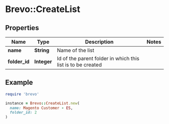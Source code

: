 # Brevo::CreateList

## Properties

| Name | Type | Description | Notes |
| ---- | ---- | ----------- | ----- |
| **name** | **String** | Name of the list |  |
| **folder_id** | **Integer** | Id of the parent folder in which this list is to be created |  |

## Example

```ruby
require 'brevo'

instance = Brevo::CreateList.new(
  name: Magento Customer - ES,
  folder_id: 2
)
```

